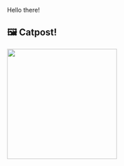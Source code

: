 Hello there!



## 🖼️ Catpost!

<sub>
    <img src="https://cdn2.thecatapi.com/images/mi.jpg" height="256">
</sub>

